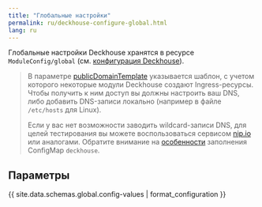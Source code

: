 ```yaml
---
title: "Глобальные настройки"
permalink: ru/deckhouse-configure-global.html
lang: ru
---
```


Глобальные настройки Deckhouse хранятся в ресурсе `ModuleConfig/global` (см. [конфигурация Deckhouse](./#конфигурация-deckhouse)).

> В параметре [publicDomainTemplate](#parameters-modules-publicdomaintemplate) указывается шаблон, с учетом которого некоторые модули Deckhouse создают Ingress-ресурсы. Чтобы получить к ним доступ вы должны настроить ваш DNS, либо добавить DNS-записи локально (например в файле `/etc/hosts` для Linux).
>
> Если у вас нет возможности заводить wildcard-записи DNS, для целей тестирования вы можете воспользоваться сервисом [nip.io](https://nip.io) или аналогами.
> Обратите внимание на [особенности](./#конфигурация-deckhouse) заполнения ConfigMap `deckhouse`.

## Параметры

{{ site.data.schemas.global.config-values | format_configuration }}
